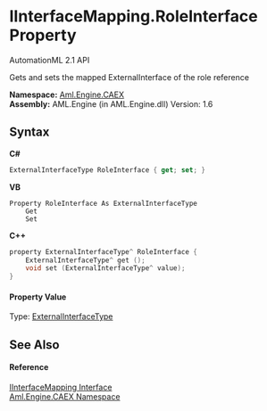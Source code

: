 # IInterfaceMapping.RoleInterface Property 
AutomationML 2.1 API 

Gets and sets the mapped ExternalInterface of the role reference

**Namespace:**&nbsp;<a href="N_Aml_Engine_CAEX">Aml.Engine.CAEX</a><br />**Assembly:**&nbsp;AML.Engine (in AML.Engine.dll) Version: 1.6

## Syntax

**C#**<br />
``` C#
ExternalInterfaceType RoleInterface { get; set; }
```

**VB**<br />
``` VB
Property RoleInterface As ExternalInterfaceType
	Get
	Set
```

**C++**<br />
``` C++
property ExternalInterfaceType^ RoleInterface {
	ExternalInterfaceType^ get ();
	void set (ExternalInterfaceType^ value);
}
```


#### Property Value
Type: <a href="T_Aml_Engine_CAEX_ExternalInterfaceType">ExternalInterfaceType</a>

## See Also


#### Reference
<a href="T_Aml_Engine_CAEX_IInterfaceMapping">IInterfaceMapping Interface</a><br /><a href="N_Aml_Engine_CAEX">Aml.Engine.CAEX Namespace</a><br />